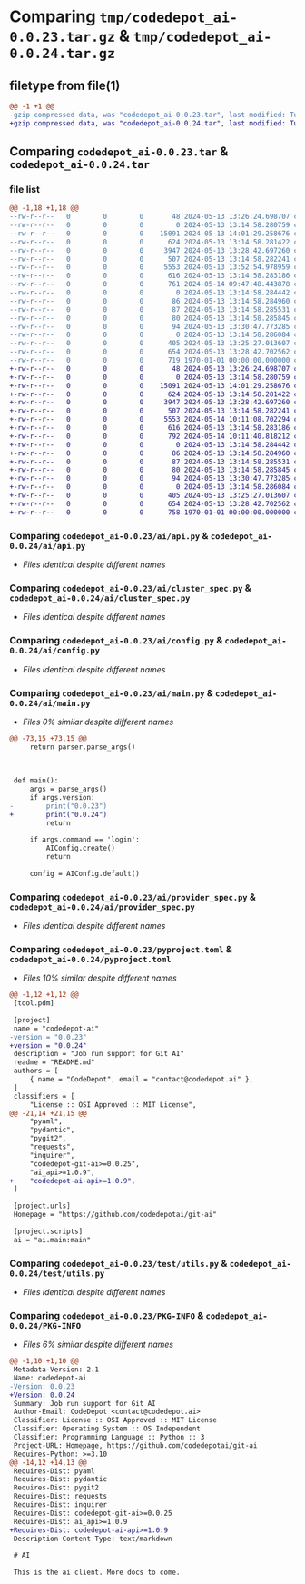 # Comparing `tmp/codedepot_ai-0.0.23.tar.gz` & `tmp/codedepot_ai-0.0.24.tar.gz`

## filetype from file(1)

```diff
@@ -1 +1 @@
-gzip compressed data, was "codedepot_ai-0.0.23.tar", last modified: Tue May 14 09:47:48 2024, max compression
+gzip compressed data, was "codedepot_ai-0.0.24.tar", last modified: Tue May 14 10:11:40 2024, max compression
```

## Comparing `codedepot_ai-0.0.23.tar` & `codedepot_ai-0.0.24.tar`

### file list

```diff
@@ -1,18 +1,18 @@
--rw-r--r--   0        0        0       48 2024-05-13 13:26:24.698707 codedepot_ai-0.0.23/README.md
--rw-r--r--   0        0        0        0 2024-05-13 13:14:58.280759 codedepot_ai-0.0.23/ai/__init__.py
--rw-r--r--   0        0        0    15091 2024-05-13 14:01:29.258676 codedepot_ai-0.0.23/ai/api.py
--rw-r--r--   0        0        0      624 2024-05-13 13:14:58.281422 codedepot_ai-0.0.23/ai/cluster_spec.py
--rw-r--r--   0        0        0     3947 2024-05-13 13:28:42.697260 codedepot_ai-0.0.23/ai/config.py
--rw-r--r--   0        0        0      507 2024-05-13 13:14:58.282241 codedepot_ai-0.0.23/ai/jobfile.py
--rw-r--r--   0        0        0     5553 2024-05-13 13:52:54.978959 codedepot_ai-0.0.23/ai/main.py
--rw-r--r--   0        0        0      616 2024-05-13 13:14:58.283186 codedepot_ai-0.0.23/ai/provider_spec.py
--rw-r--r--   0        0        0      761 2024-05-14 09:47:48.443878 codedepot_ai-0.0.23/pyproject.toml
--rw-r--r--   0        0        0        0 2024-05-13 13:14:58.284442 codedepot_ai-0.0.23/test/__init__.py
--rw-r--r--   0        0        0       86 2024-05-13 13:14:58.284960 codedepot_ai-0.0.23/test/resources/cluster_test.yaml
--rw-r--r--   0        0        0       87 2024-05-13 13:14:58.285531 codedepot_ai-0.0.23/test/resources/config.json
--rw-r--r--   0        0        0       80 2024-05-13 13:14:58.285845 codedepot_ai-0.0.23/test/resources/local_cred.json
--rw-r--r--   0        0        0       94 2024-05-13 13:30:47.773285 codedepot_ai-0.0.23/test/resources/provider_test.yaml
--rw-r--r--   0        0        0        0 2024-05-13 13:14:58.286084 codedepot_ai-0.0.23/test/test_client.py
--rw-r--r--   0        0        0      405 2024-05-13 13:25:27.013607 codedepot_ai-0.0.23/test/test_provider.py
--rw-r--r--   0        0        0      654 2024-05-13 13:28:42.702562 codedepot_ai-0.0.23/test/utils.py
--rw-r--r--   0        0        0      719 1970-01-01 00:00:00.000000 codedepot_ai-0.0.23/PKG-INFO
+-rw-r--r--   0        0        0       48 2024-05-13 13:26:24.698707 codedepot_ai-0.0.24/README.md
+-rw-r--r--   0        0        0        0 2024-05-13 13:14:58.280759 codedepot_ai-0.0.24/ai/__init__.py
+-rw-r--r--   0        0        0    15091 2024-05-13 14:01:29.258676 codedepot_ai-0.0.24/ai/api.py
+-rw-r--r--   0        0        0      624 2024-05-13 13:14:58.281422 codedepot_ai-0.0.24/ai/cluster_spec.py
+-rw-r--r--   0        0        0     3947 2024-05-13 13:28:42.697260 codedepot_ai-0.0.24/ai/config.py
+-rw-r--r--   0        0        0      507 2024-05-13 13:14:58.282241 codedepot_ai-0.0.24/ai/jobfile.py
+-rw-r--r--   0        0        0     5553 2024-05-14 10:11:08.702294 codedepot_ai-0.0.24/ai/main.py
+-rw-r--r--   0        0        0      616 2024-05-13 13:14:58.283186 codedepot_ai-0.0.24/ai/provider_spec.py
+-rw-r--r--   0        0        0      792 2024-05-14 10:11:40.818212 codedepot_ai-0.0.24/pyproject.toml
+-rw-r--r--   0        0        0        0 2024-05-13 13:14:58.284442 codedepot_ai-0.0.24/test/__init__.py
+-rw-r--r--   0        0        0       86 2024-05-13 13:14:58.284960 codedepot_ai-0.0.24/test/resources/cluster_test.yaml
+-rw-r--r--   0        0        0       87 2024-05-13 13:14:58.285531 codedepot_ai-0.0.24/test/resources/config.json
+-rw-r--r--   0        0        0       80 2024-05-13 13:14:58.285845 codedepot_ai-0.0.24/test/resources/local_cred.json
+-rw-r--r--   0        0        0       94 2024-05-13 13:30:47.773285 codedepot_ai-0.0.24/test/resources/provider_test.yaml
+-rw-r--r--   0        0        0        0 2024-05-13 13:14:58.286084 codedepot_ai-0.0.24/test/test_client.py
+-rw-r--r--   0        0        0      405 2024-05-13 13:25:27.013607 codedepot_ai-0.0.24/test/test_provider.py
+-rw-r--r--   0        0        0      654 2024-05-13 13:28:42.702562 codedepot_ai-0.0.24/test/utils.py
+-rw-r--r--   0        0        0      758 1970-01-01 00:00:00.000000 codedepot_ai-0.0.24/PKG-INFO
```

### Comparing `codedepot_ai-0.0.23/ai/api.py` & `codedepot_ai-0.0.24/ai/api.py`

 * *Files identical despite different names*

### Comparing `codedepot_ai-0.0.23/ai/cluster_spec.py` & `codedepot_ai-0.0.24/ai/cluster_spec.py`

 * *Files identical despite different names*

### Comparing `codedepot_ai-0.0.23/ai/config.py` & `codedepot_ai-0.0.24/ai/config.py`

 * *Files identical despite different names*

### Comparing `codedepot_ai-0.0.23/ai/main.py` & `codedepot_ai-0.0.24/ai/main.py`

 * *Files 0% similar despite different names*

```diff
@@ -73,15 +73,15 @@
     return parser.parse_args()
 
 
 
 def main():
     args = parse_args()
     if args.version:
-        print("0.0.23")
+        print("0.0.24")
         return
 
     if args.command == 'login':
         AIConfig.create()
         return
 
     config = AIConfig.default()
```

### Comparing `codedepot_ai-0.0.23/ai/provider_spec.py` & `codedepot_ai-0.0.24/ai/provider_spec.py`

 * *Files identical despite different names*

### Comparing `codedepot_ai-0.0.23/pyproject.toml` & `codedepot_ai-0.0.24/pyproject.toml`

 * *Files 10% similar despite different names*

```diff
@@ -1,12 +1,12 @@
 [tool.pdm]
 
 [project]
 name = "codedepot-ai"
-version = "0.0.23"
+version = "0.0.24"
 description = "Job run support for Git AI"
 readme = "README.md"
 authors = [
     { name = "CodeDepot", email = "contact@codedepot.ai" },
 ]
 classifiers = [
     "License :: OSI Approved :: MIT License",
@@ -21,14 +21,15 @@
     "pyaml",
     "pydantic",
     "pygit2",
     "requests",
     "inquirer",
     "codedepot-git-ai>=0.0.25",
     "ai_api>=1.0.9",
+    "codedepot-ai-api>=1.0.9",
 ]
 
 [project.urls]
 Homepage = "https://github.com/codedepotai/git-ai"
 
 [project.scripts]
 ai = "ai.main:main"
```

### Comparing `codedepot_ai-0.0.23/test/utils.py` & `codedepot_ai-0.0.24/test/utils.py`

 * *Files identical despite different names*

### Comparing `codedepot_ai-0.0.23/PKG-INFO` & `codedepot_ai-0.0.24/PKG-INFO`

 * *Files 6% similar despite different names*

```diff
@@ -1,10 +1,10 @@
 Metadata-Version: 2.1
 Name: codedepot-ai
-Version: 0.0.23
+Version: 0.0.24
 Summary: Job run support for Git AI
 Author-Email: CodeDepot <contact@codedepot.ai>
 Classifier: License :: OSI Approved :: MIT License
 Classifier: Operating System :: OS Independent
 Classifier: Programming Language :: Python :: 3
 Project-URL: Homepage, https://github.com/codedepotai/git-ai
 Requires-Python: >=3.10
@@ -14,12 +14,13 @@
 Requires-Dist: pyaml
 Requires-Dist: pydantic
 Requires-Dist: pygit2
 Requires-Dist: requests
 Requires-Dist: inquirer
 Requires-Dist: codedepot-git-ai>=0.0.25
 Requires-Dist: ai_api>=1.0.9
+Requires-Dist: codedepot-ai-api>=1.0.9
 Description-Content-Type: text/markdown
 
 # AI
 
 This is the ai client. More docs to come.
```

